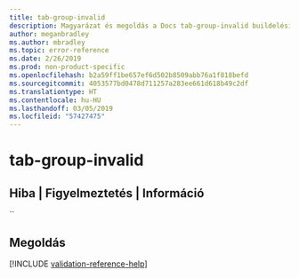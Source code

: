 ```yaml
---
title: tab-group-invalid
description: Magyarázat és megoldás a Docs tab-group-invalid buildelési problémájára
author: meganbradley
ms.author: mbradley
ms.topic: error-reference
ms.date: 2/26/2019
ms.prod: non-product-specific
ms.openlocfilehash: b2a59ff1be657ef6d502b8509abb76a1f818befd
ms.sourcegitcommit: 4053577bd0478d711257a283ee661d618b49c2df
ms.translationtype: HT
ms.contentlocale: hu-HU
ms.lasthandoff: 03/05/2019
ms.locfileid: "57427475"
---
```

# <a name="tab-group-invalid"></a>tab-group-invalid

## <a name="error--warning--info"></a>Hiba | Figyelmeztetés | Információ

``

## <a name="resolution"></a>Megoldás

<!--make sure to add this file to your includes folder and verify the path-->
[!INCLUDE [validation-reference-help](includes/validation-reference-help.md)]
